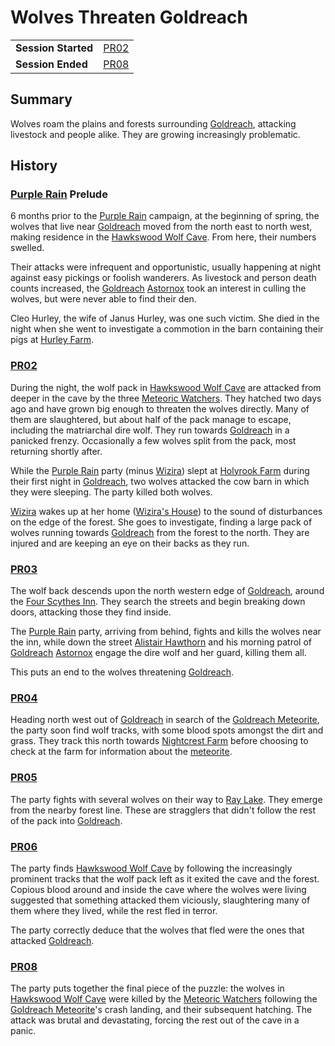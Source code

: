 # Wolves Threaten Goldreach

|||
| --- | --- |
| **Session Started** | [PR02](../../sessions/completed/PR02.md) | storyline.2
| **Session Ended** | [PR08](../../sessions/completed/PR08.md) |

## Summary

Wolves roam the plains and forests surrounding [Goldreach](../../civilisations/kingdom-of-astor/SETTLEMENTS/GOLDREACH/README.md), attacking livestock and people alike. They are growing increasingly problematic.

## History

### [Purple Rain](../../campaigns/C1-purple-rain.md) Prelude

6 months prior to the [Purple Rain](../../campaigns/C1-purple-rain.md) campaign, at the beginning of spring, the wolves that live near [Goldreach](../../civilisations/kingdom-of-astor/SETTLEMENTS/GOLDREACH/README.md) moved from the north east to north west, making residence in the [Hawkswood Wolf Cave](../../civilisations/kingdom-of-astor/SETTLEMENTS/GOLDREACH/hawkswood-wolf-cave.md). From here, their numbers swelled.

Their attacks were infrequent and opportunistic, usually happening at night against easy pickings or foolish wanderers. As livestock and person death counts increased, the [Goldreach](../../civilisations/kingdom-of-astor/SETTLEMENTS/GOLDREACH/README.md) [Astornox](../../organisations/astornox/astornox.md) took an interest in culling the wolves, but were never able to find their den.

Cleo Hurley, the wife of Janus Hurley, was one such victim. She died in the night when she went to investigate a commotion in the barn containing their pigs at [Hurley Farm](../../civilisations/kingdom-of-astor/SETTLEMENTS/GOLDREACH/hurley-farm.md).

### [PR02](../../sessions/completed/PR02.md)

During the night, the wolf pack in [Hawkswood Wolf Cave](../../civilisations/kingdom-of-astor/SETTLEMENTS/GOLDREACH/hawkswood-wolf-cave.md) are attacked from deeper in the cave by the three [Meteoric Watchers](../../creatures/meteoric-watcher.md). They hatched two days ago and have grown big enough to threaten the wolves directly. Many of them are slaughtered, but about half of the pack manage to escape, including the matriarchal dire wolf. They run towards [Goldreach](../../civilisations/kingdom-of-astor/SETTLEMENTS/GOLDREACH/README.md) in a panicked frenzy. Occasionally a few wolves split from the pack, most returning shortly after.

While the [Purple Rain](../../campaigns/C1-purple-rain.md) party (minus [Wizira](../../characters/wizira.md)) slept at [Holyrook Farm](../../civilisations/kingdom-of-astor/SETTLEMENTS/GOLDREACH/holyrook-farm.md) during their first night in [Goldreach](../../civilisations/kingdom-of-astor/SETTLEMENTS/GOLDREACH/README.md), two wolves attacked the cow barn in which they were sleeping. The party killed both wolves.

[Wizira](../../characters/wizira.md) wakes up at her home ([Wizira's House](../../civilisations/kingdom-of-astor/SETTLEMENTS/GOLDREACH/wiziras-house.md)) to the sound of disturbances on the edge of the forest. She goes to investigate, finding a large pack of wolves running towards [Goldreach](../../civilisations/kingdom-of-astor/SETTLEMENTS/GOLDREACH/README.md) from the forest to the north. They are injured and are keeping an eye on their backs as they run.

### [PR03](../../sessions/completed/PR03.md)

The wolf back descends upon the north western edge of [Goldreach](../../civilisations/kingdom-of-astor/SETTLEMENTS/GOLDREACH/README.md), around the [Four Scythes Inn](../../civilisations/kingdom-of-astor/SETTLEMENTS/GOLDREACH/four-scythes-inn.md). They search the streets and begin breaking down doors, attacking those they find inside.

The [Purple Rain](../../campaigns/C1-purple-rain.md) party, arriving from behind, fights and kills the wolves near the inn, while down the street [Alistair Hawthorn](../../characters/alistair-hawthorn.md) and his morning patrol of [Goldreach](../../civilisations/kingdom-of-astor/SETTLEMENTS/GOLDREACH/README.md) [Astornox](../../organisations/astornox/astornox.md) engage the dire wolf and her guard, killing them all.

This puts an end to the wolves threatening [Goldreach](../../civilisations/kingdom-of-astor/SETTLEMENTS/GOLDREACH/README.md).

### [PR04](../../sessions/completed/PR04.md)

Heading north west out of [Goldreach](../../civilisations/kingdom-of-astor/SETTLEMENTS/GOLDREACH/README.md) in search of the [Goldreach Meteorite](../../items/meteoric/meteorites/goldreach-meteorite.md), the party soon find wolf tracks, with some blood spots amongst the dirt and grass. They track this north towards [Nightcrest Farm](../../civilisations/kingdom-of-astor/SETTLEMENTS/GOLDREACH/nightcrest-farm.md) before choosing to check at the farm for information about the [meteorite](../../items/meteoric/meteorite.md).

### [PR05](../../sessions/completed/PR05.md)

The party fights with several wolves on their way to [Ray Lake](../../civilisations/kingdom-of-astor/SETTLEMENTS/GOLDREACH/ray-lake.md). They emerge from the nearby forest line. These are stragglers that didn't follow the rest of the pack into [Goldreach](../../civilisations/kingdom-of-astor/SETTLEMENTS/GOLDREACH/README.md).

### [PR06](../../sessions/completed/PR06.md)

The party finds [Hawkswood Wolf Cave](../../civilisations/kingdom-of-astor/SETTLEMENTS/GOLDREACH/hawkswood-wolf-cave.md) by following the increasingly prominent tracks that the wolf pack left as it exited the cave and the forest. Copious blood around and inside the cave where the wolves were living suggested that something attacked them viciously, slaughtering many of them where they lived, while the rest fled in terror.

The party correctly deduce that the wolves that fled were the ones that attacked [Goldreach](../../civilisations/kingdom-of-astor/SETTLEMENTS/GOLDREACH/README.md).

### [PR08](../../sessions/completed/PR08.md)

The party puts together the final piece of the puzzle: the wolves in [Hawkswood Wolf Cave](../../civilisations/kingdom-of-astor/SETTLEMENTS/GOLDREACH/hawkswood-wolf-cave.md) were killed by the [Meteoric Watchers](../../creatures/meteoric-watcher.md) following the [Goldreach Meteorite](../../items/meteoric/meteorites/goldreach-meteorite.md)'s crash landing, and their subsequent hatching. The attack was brutal and devastating, forcing the rest out of the cave in a panic.
